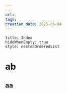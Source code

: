```yaml
---
---
url:
tags: 
creation date: 2025-06-04
---
```






```table-of-contents
title: Index
hideWhenEmpty: true
style: nestedOrderedList
```




# ab
## aa
